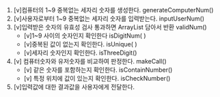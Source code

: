 1. [v]컴퓨터의 1~9 중복없는 세자리 숫자를 생성한다.  generateComputerNum()
2. [v]사용자로부터 1~9 중복없는 세자리 숫자를 입력받는다. inputUserNum()
3. [v]입력받은 숫자의 유효성 검사 통과하면 ArrayList 담아서 반환 validNum()
    - [v]1~9 사이의 숫자인지 확인한다 isDigitNum( )
    - [v]중복된 값이 없는지 확인한다. isUnique( )
    - [v]세자리 숫자인지 확인한다. isThreeDigit()
4. [v] 컴퓨터숫자와 유저숫자를 비교하여 판정한다. makeCall()
   - [v] 같은 숫자를 포함하는지 확인한다. isContainNumber()
   - [v] 특정 위치에 값이 있는지 확인한다. isCheckNumber() 
5. [v]입력값에 대한 결과값을 사용자에게 전달한다.
